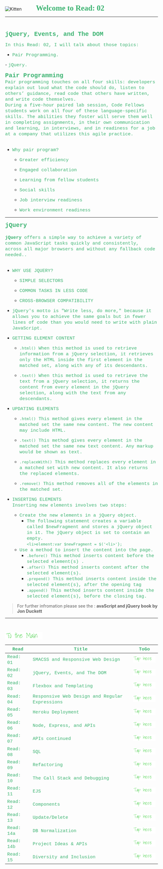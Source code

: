 <img src="https://asac.ltuc.com/wp-content/themes/asac/images/logo.png" alt="Kitten"
	title="LTUC-Abdul Aziz Al Ghurair School of Advanced Computing" width="200" />  &nbsp;&nbsp;&nbsp;&nbsp;&nbsp;&nbsp;&nbsp;&nbsp;&nbsp;&nbsp; <span style="font-family:Papyrus; font-size:25px;color:rgb(60, 179, 113)">**Welcome to Read: 02**</span>

---
<br>

<span style="font-family:Courier New; font-size:20px;color:rgb(60, 179, 113)"> **jQuery, Events, and The DOM** </span>


<span style="font-family:Courier New; font-size:15px;color:rgb(60, 179, 113)">In this Read: 02, I will talk about those topics: 
</span>
- <span style="font-family:Courier New; font-size:15px;color:rgb(60, 179, 113)">Pair Programming.
</span> 
- <span style="font-family:Courier New; font-size:15px;color:rgb(60, 179, 113)"> jQuery. 
</span>
<br>

<span style="font-family:Courier New; font-size:20px;color:rgb(60, 179, 113)">**Pair Programming** </span>
<span style="font-family:Courier New; font-size:15px;color:rgb(60, 179, 113)"><br>
Pair programming touches on all four skills: developers explain out loud what the code should do, listen to others’ guidance, read code that others have written, and write code themselves. <br>
During a five-hour paired lab session, Code Fellows students work on all four of these language-specific skills. The abilities they foster will serve them well in completing assignments, in their own communication and learning, in interviews, and in readiness for a job at a company that utilizes this agile practice. <br><br>
</span> 

- <span style="font-family:Courier New; font-size:15px;color:rgb(60, 179, 113)">Why pair program?</span><br>

    - <span style="font-family:Courier New; font-size:15px;color:rgb(60, 179, 113)">Greater efficiency</span><br>

    - <span style="font-family:Courier New; font-size:15px;color:rgb(60, 179, 113)">Engaged collaboration</span><br>

    - <span style="font-family:Courier New; font-size:15px;color:rgb(60, 179, 113)">Learning from fellow students</span><br>

    - <span style="font-family:Courier New; font-size:15px;color:rgb(60, 179, 113)">Social skills</span><br>

    - <span style="font-family:Courier New; font-size:15px;color:rgb(60, 179, 113)">Job interview readiness</span><br>

    - <span style="font-family:Courier New; font-size:15px;color:rgb(60, 179, 113)">Work environment readiness</span><br>

---

<span style="font-family:Courier New; font-size:20px;color:rgb(60, 179, 113)">**jQuery** </span> <br>
<span style="font-family:Courier New; font-size:15px;color:rgb(60, 179, 113)"><br>**jQuery** offers a simple way to achieve a variety of common JavaScript tasks quickly and consistently, across all major
browsers and without any fallback code needed..<br><br>
</span> 

- <span style="font-family:Courier New; font-size:15px;color:rgb(60, 179, 113)">WHY USE JQUERY?</span><br>

    - <span style="font-family:Courier New; font-size:15px;color:rgb(60, 179, 113)">SIMPLE SELECTORS</span><br>

    - <span style="font-family:Courier New; font-size:15px;color:rgb(60, 179, 113)">COMMON TASKS IN LESS CODE</span><br>

    - <span style="font-family:Courier New; font-size:15px;color:rgb(60, 179, 113)">CROSS-BROWSER COMPATIBILITY</span><br>

- <span style="font-family:Courier New; font-size:15px;color:rgb(60, 179, 113)">jQuery's motto is "Write less, do more," because it allows you to achieve the same goals but in fewer lines of code than you would need to write with plain JavaScript.</span><br>

- <span style="font-family:Courier New; font-size:15px;color:rgb(60, 179, 113)">GETTING ELEMENT CONTENT</span><br>

    - <span style="font-family:Courier New; font-size:15px;color:rgb(60, 179, 113)"> `.html()` When this method is used to retrieve information from a jQuery selection, it retrieves only the HTML
    inside the first element in the matched set, along with any of its descendants. </span> 

    - <span style="font-family:Courier New; font-size:15px;color:rgb(60, 179, 113)"> `.text()` When this method is used to retrieve the text from a jQuery selection, it returns the content from every element in the jQuery selection, along with the text from any descendants. </span> 


- <span style="font-family:Courier New; font-size:15px;color:rgb(60, 179, 113)">UPDATING ELEMENTS</span><br>

    - <span style="font-family:Courier New; font-size:15px;color:rgb(60, 179, 113)"> `.html()` This method gives every element in the matched set the same new content. The new content may include HTML. </span> 

    - <span style="font-family:Courier New; font-size:15px;color:rgb(60, 179, 113)"> `.text()` This method gives every element in the matched set the same new text content. Any markup would be shown as text. </span> 

    - <span style="font-family:Courier New; font-size:15px;color:rgb(60, 179, 113)"> `.replaceWith()` This method replaces every element in a matched set with new content. It also returns the replaced elements.</span> 

    - <span style="font-family:Courier New; font-size:15px;color:rgb(60, 179, 113)"> `.remove()` This method removes all of the elements in the matched set.</span> 


- <span style="font-family:Courier New; font-size:15px;color:rgb(60, 179, 113)">INSERTING ELEMENTS</span><br>
<span style="font-family:Courier New; font-size:15px;color:rgb(60, 179, 113)">Inserting new elements involves two steps:<br></span>
    - <span style="font-family:Courier New; font-size:15px;color:rgb(60, 179, 113)">Create the new elements in a jQuery object.<br> </span> 
        - <span style="font-family:Courier New; font-size:15px;color:rgb(60, 179, 113)">The following statement creates a variable called $newFragment and stores a jQuery object in it. The jQuery object is set to contain an empty. <br> 
        `<li>element:var $newFragment = $('<li>'};`</span> 
    - <span style="font-family:Courier New; font-size:15px;color:rgb(60, 179, 113)">Use a method to insert the content into the page.</span>
        - <span style="font-family:Courier New; font-size:15px;color:rgb(60, 179, 113)">`.before()` This method inserts content before the selected element(s) .</span> 
        - <span style="font-family:Courier New; font-size:15px;color:rgb(60, 179, 113)">`.after()` This method inserts content after the selected element(s).</span> 
        - <span style="font-family:Courier New; font-size:15px;color:rgb(60, 179, 113)">`.prepend()` This method inserts content inside the selected element(s), after the opening tag</span> 
        - <span style="font-family:Courier New; font-size:15px;color:rgb(60, 179, 113)">`.append()` This method inserts content inside the selected element(s), before the closing tag.</span> 


> For further infromation please see the : **avaScript and jQuery book by Jon Duckett**

---
<br>

[<img src="assets/main.gif">](README)
<br>

| <span style="font-family:Courier New; font-size:15px;color:rgb(60, 179, 113)"> **Read** </span> |  <span style="font-family:Courier New; font-size:15px;color:rgb(60, 179, 113)"> **Title** </span>  |   <span style="font-family:Courier New; font-size:15px;color:rgb(60, 179, 113)"> **ToGo** </span>  |
| ----------- | ----------- | ----------- |
| <span style="font-family:Courier New; font-size:15px;color:rgb(60, 179, 113)"> Read: 01 </span>      | <span style="font-family:Courier New; font-size:15px;color:rgb(60, 179, 113)"> SMACSS and Responsive Web Design </span>       |[<img src="assets/taphere.gif">](class-01)|
| <span style="font-family:Courier New; font-size:15px;color:rgb(60, 179, 113)"> Read: 02 </span>      | <span style="font-family:Courier New; font-size:15px;color:rgb(60, 179, 113)"> jQuery, Events, and The DOM </span>       |[<img src="assets/taphere.gif">](class-02)|
| <span style="font-family:Courier New; font-size:15px;color:rgb(60, 179, 113)"> Read: 03 </span>      | <span style="font-family:Courier New; font-size:15px;color:rgb(60, 179, 113)"> Flexbox and Templating </span>       |[<img src="assets/taphere.gif">](class-03)|
| <span style="font-family:Courier New; font-size:15px;color:rgb(60, 179, 113)"> Read: 04 </span>      | <span style="font-family:Courier New; font-size:15px;color:rgb(60, 179, 113)"> Responsive Web Design and Regular Expressions </span>       |[<img src="assets/taphere.gif">](class-04)|
| <span style="font-family:Courier New; font-size:15px;color:rgb(60, 179, 113)"> Read: 05 </span>      | <span style="font-family:Courier New; font-size:15px;color:rgb(60, 179, 113)"> Heroku Deployment </span>       |[<img src="assets/taphere.gif">](class-05)|
| <span style="font-family:Courier New; font-size:15px;color:rgb(60, 179, 113)"> Read: 06 </span>      | <span style="font-family:Courier New; font-size:15px;color:rgb(60, 179, 113)"> Node, Express, and APIs </span>       |[<img src="assets/taphere.gif">](class-06)|
| <span style="font-family:Courier New; font-size:15px;color:rgb(60, 179, 113)"> Read: 07 </span>      | <span style="font-family:Courier New; font-size:15px;color:rgb(60, 179, 113)"> APIs continued </span>       |[<img src="assets/taphere.gif">](class-07)|
| <span style="font-family:Courier New; font-size:15px;color:rgb(60, 179, 113)"> Read: 08 </span>      | <span style="font-family:Courier New; font-size:15px;color:rgb(60, 179, 113)"> SQL </span>       |[<img src="assets/taphere.gif">](class-08)|
| <span style="font-family:Courier New; font-size:15px;color:rgb(60, 179, 113)"> Read: 09 </span>      | <span style="font-family:Courier New; font-size:15px;color:rgb(60, 179, 113)"> Refactoring </span>       |[<img src="assets/taphere.gif">](class-09)|
| <span style="font-family:Courier New; font-size:15px;color:rgb(60, 179, 113)"> Read: 10 </span>      | <span style="font-family:Courier New; font-size:15px;color:rgb(60, 179, 113)"> The Call Stack and Debugging </span>       |[<img src="assets/taphere.gif">](class-10)|
| <span style="font-family:Courier New; font-size:15px;color:rgb(60, 179, 113)"> Read: 11 </span>      | <span style="font-family:Courier New; font-size:15px;color:rgb(60, 179, 113)"> EJS </span>       |[<img src="assets/taphere.gif">](class-11)|
| <span style="font-family:Courier New; font-size:15px;color:rgb(60, 179, 113)"> Read: 12 </span>      | <span style="font-family:Courier New; font-size:15px;color:rgb(60, 179, 113)"> Components </span>       |[<img src="assets/taphere.gif">](class-12f)|
| <span style="font-family:Courier New; font-size:15px;color:rgb(60, 179, 113)"> Read: 13 </span>      | <span style="font-family:Courier New; font-size:15px;color:rgb(60, 179, 113)"> Update/Delete </span>       |[<img src="assets/taphere.gif">](class-13)|
| <span style="font-family:Courier New; font-size:15px;color:rgb(60, 179, 113)"> Read: 14a </span>      | <span style="font-family:Courier New; font-size:15px;color:rgb(60, 179, 113)"> DB Normalization </span>       |[<img src="assets/taphere.gif">](class-14a)|
| <span style="font-family:Courier New; font-size:15px;color:rgb(60, 179, 113)"> Read: 14b </span>      | <span style="font-family:Courier New; font-size:15px;color:rgb(60, 179, 113)"> Project Ideas & APIs </span>       |[<img src="assets/taphere.gif">](class-14b)|
| <span style="font-family:Courier New; font-size:15px;color:rgb(60, 179, 113)"> Read: 15 </span>      | <span style="font-family:Courier New; font-size:15px;color:rgb(60, 179, 113)"> Diversity and Inclusion </span>       |[<img src="assets/taphere.gif">](class-14b)|

